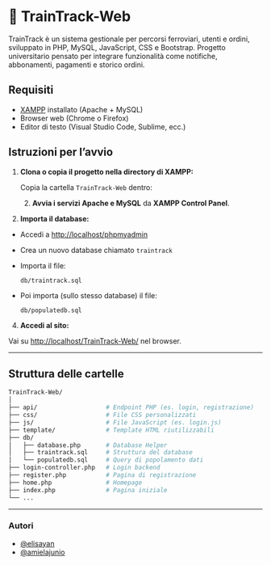 # 🚆 TrainTrack-Web

TrainTrack è un sistema gestionale per percorsi ferroviari, utenti e ordini, sviluppato in PHP, MySQL, JavaScript, CSS e Bootstrap.
Progetto universitario pensato per integrare funzionalità come notifiche, abbonamenti, pagamenti e storico ordini.

## Requisiti

- [XAMPP](https://www.apachefriends.org/) installato (Apache + MySQL)
- Browser web (Chrome o Firefox)
- Editor di testo (Visual Studio Code, Sublime, ecc.)

## Istruzioni per l’avvio

1. **Clona o copia il progetto nella directory di XAMPP:**

   Copia la cartella `TrainTrack-Web` dentro:

   2. **Avvia i servizi Apache e MySQL** da **XAMPP Control Panel**.

3. **Importa il database:**

- Accedi a [http://localhost/phpmyadmin](http://localhost/phpmyadmin)
- Crea un nuovo database chiamato `traintrack`
- Importa il file:

  ```
  db/traintrack.sql
  ```

- Poi importa (sullo stesso database) il file:

  ```
  db/populatedb.sql
  ```

4. **Accedi al sito:**

Vai su [http://localhost/TrainTrack-Web/](http://localhost/TrainTrack-Web/) nel browser.

---

## Struttura delle cartelle

```bash
TrainTrack-Web/
│
├── api/                   # Endpoint PHP (es. login, registrazione)
├── css/                   # File CSS personalizzati
├── js/                    # File JavaScript (es. login.js)
├── template/              # Template HTML riutilizzabili
├── db/
│   ├── database.php       # Database Helper 
│   ├── traintrack.sql     # Struttura del database
│   └── populatedb.sql     # Query di popolamento dati
├── login-controller.php   # Login backend
├── register.php           # Pagina di registrazione
├── home.php               # Homepage
├── index.php              # Pagina iniziale
└── ...
```
---



### Autori
- [@elisayan](https://github.com/elisayan)
- [@amielajunio](https://github.com/amielajunio)
